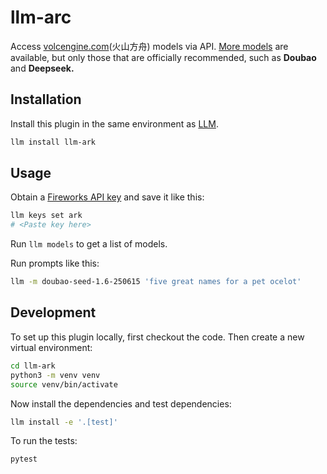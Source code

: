 # llm-arc





Access [volcengine.com](https://volcengine.com)(火山方舟) models via API. [More models](https://www.volcengine.com/docs/82379/1330310) are available, but only those that are officially recommended, such as **Doubao** and **Deepseek.**

## Installation

Install this plugin in the same environment as [LLM](https://llm.datasette.io/).

```bash
llm install llm-ark
```

## Usage

Obtain a [Fireworks API key](https://fireworks.ai/api-keys) and save it like this:

```bash
llm keys set ark
# <Paste key here>
```

Run `llm models` to get a list of models.

Run prompts like this:

```bash
llm -m doubao-seed-1.6-250615 'five great names for a pet ocelot'
```

## Development

To set up this plugin locally, first checkout the code. Then create a new virtual environment:

```bash
cd llm-ark
python3 -m venv venv
source venv/bin/activate
```

Now install the dependencies and test dependencies:

```bash
llm install -e '.[test]'
```

To run the tests:

```bash
pytest
```
